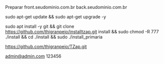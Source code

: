 Preparar front.seudominio.com.br back.seudominio.com.br

sudo apt-get update && sudo apt-get upgrade -y

sudo apt install -y git && git clone https://github.com/thigranpeio/installtzap.git install && sudo chmod -R 777 ./install && cd ./install && sudo ./install_primaria

https://github.com/thigranpeio/TZap.git 

admin@admin.com 123456
